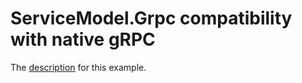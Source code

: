# ServiceModel.Grpc compatibility with native gRPC

The [description](https://max-ieremenko.github.io/ServiceModel.Grpc/CompatibilityWithNativegRPC.html) for this example.
